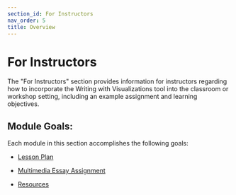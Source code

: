 ```yaml
---
section_id: For Instructors
nav_order: 5
title: Overview
---
```


# For Instructors

The "For Instructors" section provides information for instructors regarding how to incorporate the Writing with Visualizations tool into the classroom or workshop setting, including an example assignment and learning objectives.

## Module Goals:

Each module in this section accomplishes the following goals:

- [Lesson Plan](/content/instructors/lesson-plan.html)

- [Multimedia Essay Assignment](/content/instructors/assignment.html)

- [Resources](/content/instructors/resources.html)